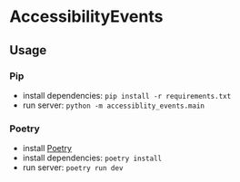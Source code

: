 # AccessibilityEvents
 
## Usage
### Pip
- install dependencies:
  `pip install -r requirements.txt`
- run server:
  `python -m accessiblity_events.main`
### Poetry
- install [Poetry](https://python-poetry.org)
- install dependencies:
  `poetry install`
- run server:
  `poetry run dev`